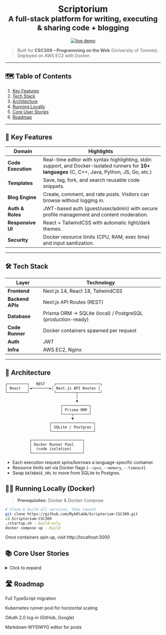 <h1 align="center">
  Scriptorium
  <br/>
  <sub>A full-stack platform for writing, executing & sharing code + blogging</sub>
</h1>

<p align="center">
  <a href="http://3.17.227.214/" target="_blank">
    <img src="https://img.shields.io/badge/Live-Demo-blue?logo=amazon-aws&style=for-the-badge" alt="live demo"/>
  </a>
</p>

> Built for **CSC309 – Programming on the Web** (University of Toronto).  
> Deployed on AWS EC2 with Docker.

---

## 🗺️ Table of Contents

1. [Key Features](#key-features)  
2. [Tech Stack](#tech-stack)  
3. [Architecture](#architecture)  
4. [Running Locally](#running-locally)  
5. [Core User Stories](#core-user-stories)  
6. [Roadmap](#roadmap)  

---
<a name="key-features"></a>
## 🚀 Key Features

| Domain              | Highlights                                                                                                                                     |
|---------------------|------------------------------------------------------------------------------------------------------------------------------------------------|
| **Code Execution**  | Real-time editor with syntax highlighting, stdin support, and Docker-isolated runners for **10+ languages** (C, C++, Java, Python, JS, Go, etc.) |
| **Templates**       | Save, tag, fork, and search reusable code snippets.                                                                                            |
| **Blog Engine**     | Create, comment, and rate posts. Visitors can browse without logging in.                                                                       |
| **Auth & Roles**    | JWT-based auth (guest/user/admin) with secure profile management and content moderation.                                                        |
| **Responsive UI**   | React + TailwindCSS with automatic light/dark themes.                                                                                          |
| **Security**        | Docker resource limits (CPU, RAM, exec time) and input sanitization.                                                                           |

---
<a name="tech-stack"></a>
## 🛠️ Tech Stack

| Layer           | Technology                                                  |
|-----------------|-------------------------------------------------------------|
| **Frontend**    | Next.js 14, React 18, TailwindCSS                           |
| **Backend APIs**| Next.js API Routes (REST)                                   |
| **Database**    | Prisma ORM → SQLite (local) / PostgreSQL (production-ready) |
| **Code Runner** | Docker containers spawned per request                       |
| **Auth**        | JWT                                                         |
| **Infra**       | AWS EC2, Nginx                                              |

---
<a name="architecture"></a>
## 🧩 Architecture

```text
┌─────────┐   REST    ┌────────────────────┐
│ React   │◄────────►│ Next.js API Routes │
└─────────┘           └─────────┬──────────┘
                                │
                                ▼
                         ┌────────────┐
                         │ Prisma ORM │
                         └────┬───────┘
                              ▼
                    ┌───────────────────┐
                    │ SQLite / Postgres │
                    └───────────────────┘

           ┌───────────────────────┐
           │ Docker Runner Pool    │
           │  (code isolation)     │
           └───────────────────────┘

```
* Each execution request spins/borrows a language-specific container.  
* Resource limits set via Docker flags (`--cpus`, `--memory`, `--timeout`).  
* Swap `DATABASE_URL` to move from SQLite to Postgres.


<a name="running-locally"></a>
## 🏃‍♂️ Running Locally (Docker)

> **Prerequisites:** Docker & Docker Compose

```bash
# Clone & build all services, then launch
git clone https://github.com/Myk0laUA/Scriptorium-CSC309.git
cd Scriptorium-CSC309
./startup.sh --build-only
docker compose up --build
```
Once containers spin up, visit http://localhost:3000
<a name="core-user-stories"></a>
## 📚 Core User Stories

<details> <summary>Click to expand</summary>
Accounts & Profiles – sign-up, log-in, edit profile, upload avatar.

Code Editor & Execution – write, run, and fork snippets; custom stdin.

Templates – save snippets, tag, search, fork others’ templates.

Blog & Comments – create, edit, delete posts; threaded comments & ratings.

Reporting & Admin – users report content; admins moderate.

</details>

<a name="roadmap"></a>

## 🛣️ Roadmap

Full TypeScript migration

Kubernetes runner pool for horizontal scaling

OAuth 2.0 log-in (GitHub, Google)

Markdown WYSIWYG editor for posts
